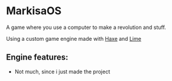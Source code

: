 # MarkisaOS
A game where you use a computer to make a revolution and stuff.

Using a custom game engine made with [Haxe](https://haxe.org/) and [Lime](https://lime.openfl.org/)

## Engine features:
- Not much, since i just made the project
